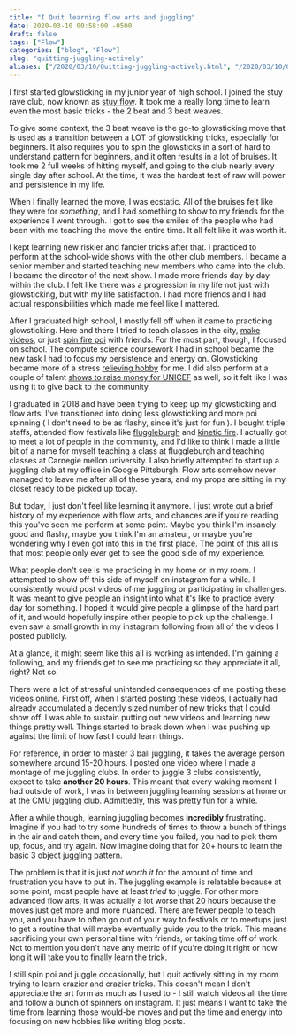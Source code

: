 ```yaml
---
title: "I Quit learning flow arts and juggling"
date: 2020-03-10 00:58:00 -0500
draft: false
tags: ["Flow"]
categories: ["blog", "Flow"]
slug: "quitting-juggling-actively"
aliases: ["/2020/03/10/Quitting-juggling-actively.html", "/2020/03/10/Quitting-juggling-actively/"]
---
```


I first started glowsticking in my junior year of high school. I joined the stuy rave club, now known as [stuy flow](https://www.instagram.com/stuyflow/). It took me a really long time to learn even the most basic tricks - the 2 beat and 3 beat weaves.

To give some context, the 3 beat weave is the go-to glowsticking move that is used as a transition between a LOT of glowsticking tricks, especially for beginners. It also requires you to spin the glowsticks in a sort of hard to understand pattern for beginners, and it often results in a lot of bruises. It took me 2 full weeks of hitting myself, and going to the club nearly every single day after school. At the time, it was the hardest test of raw will power and persistence in my life. 

When I finally learned the move, I was ecstatic. All of the bruises felt like they were for *something*, and I had something to show to my friends for the experience I went through. I got to see the smiles of the people who had been with me teaching the move the entire time. It all felt like it was worth it. 

I kept learning new riskier and fancier tricks after that. I practiced to perform at the school-wide shows with the other club members. I became a senior member and started teaching new members who came into the club. I became the director of the next show. I made more friends day by day within the club. I felt like there was a progression in my life not just with glowsticking, but with my life satisfaction. I had more friends and I had actual responsibilities which made me feel like I mattered.

After I graduated high school, I mostly fell off when it came to practicing glowsticking. Here and there I tried to teach classes in the city, [make videos](https://www.youtube.com/watch?v=sO7O_TAgjdk), or just [spin fire poi](https://www.youtube.com/watch?v=R_zO0LtKzA4) with friends. For the most part, though,  I focused on school. The compute science coursework I had in school became the new task I had to focus my persistence and energy on. Glowsticking became more of a stress [relieving hobby](https://www.youtube.com/watch?v=Kkg3-fbGVmY) for me. I did also perform at a couple of talent [shows to raise money for UNICEF](https://www.youtube.com/watch?v=UklnUkREowI) as well, so it felt like I was using it to give back to the community.

I graduated in 2018 and have been trying to keep up my glowsticking and flow arts. I've transitioned into doing less glowsticking and more poi spinning ( I don't need to be as flashy, since it's just for fun ). I bought triple staffs, attended flow festivals like [fluggleburgh](https://www.andrew.cmu.edu/user/juggle/festival/) and [kinetic fire](http://kineticfire.org/). I actually got to meet a lot of people in the community, and I'd like to think I made a little bit of a name for myself teaching a class at fluggleburgh and teaching classes at Carnegie mellon university. I also briefly attempted to start up a juggling club at my office in Google Pittsburgh. Flow arts somehow never managed to leave me after all of these years, and my props are sitting in my closet ready to be picked up today.

But today, I just don't feel like learning it anymore. I just wrote out a brief history of my experience with flow arts, and chances are if you're reading this you've seen me perform at some point. Maybe you think I'm insanely good and flashy, maybe you think I'm an amateur, or maybe you're wondering why I even got into this in the first place. The point of this all is that most people only ever get to see the good side of my experience.

What people don't see is me practicing in my home or in my room. I attempted to show off this side of myself on instagram for a while. I consistently would post videos of me juggling or participating in challenges. It was meant to give people an insight into what it's like to practice every day for something. I hoped it would give people a glimpse of the hard part of it, and would hopefully inspire other people to pick up the challenge. I even saw a small growth in my instagram following from all of the videos I posted publicly.

At a glance, it might seem like this all is working as intended. I'm gaining a following, and my friends get to see me practicing so they appreciate it all, right? Not so. 

There were a lot of stressful unintended consequences of me posting these videos online. First off, when I started posting these videos, I actually had already accumulated a decently sized number of new tricks that I could show off. I was able to sustain putting out new videos and learning new things pretty well. Things started to break down when I was pushing up against the limit of how fast I could learn things.

For reference, in order to master 3 ball juggling, it takes the average person somewhere around 15-20 hours. I posted one video where I made a montage of me juggling clubs. In order to juggle 3 clubs consistently, expect to take __another 20 hours__. This meant that every waking moment I had outside of work, I was in between juggling learning sessions at home or at the CMU juggling club. Admittedly, this was pretty fun for a while.

After a while though, learning juggling becomes __incredibly__ frustrating. Imagine if you had to try some hundreds of times to throw a bunch of things in the air and catch them, and every time you failed, you had to pick them up, focus, and try again. Now imagine doing that for 20+ hours to learn the basic 3 object juggling pattern. 

The problem is that it is just *not worth it* for the amount of time and frustration you have to put in. The juggling example is relatable because at some point, most people have at least *tried* to juggle. For other more advanced flow arts, it was actually a lot worse that 20 hours because the moves just get more and more nuanced. There are fewer people to teach you, and you have to often go out of your way to festivals or to meetups just to get a routine that will maybe eventually guide you to the trick. This means sacrificing your own personal time with friends, or taking time off of work. Not to mention you don't have any metric of if you're doing it right or how long it will take you to finally learn the trick.

I still spin poi and juggle occasionally, but I quit actively sitting in my room trying to learn crazier and crazier tricks. This doesn't mean I don't appreciate the art form as much as I used to - I still watch videos all the time and follow a bunch of spinners on instagram. It just means I want to take the time from learning those would-be moves and put the time and energy into focusing on new hobbies like writing blog posts.